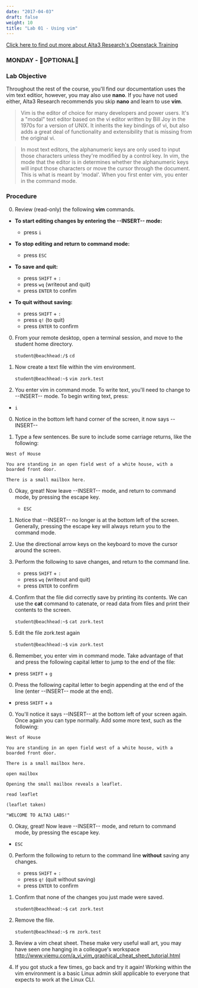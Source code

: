 ```yaml
---
date: "2017-04-03"
draft: false
weight: 10
title: "Lab 01 - Using vim"
---
```

[Click here to find out more about Alta3 Research's Openstack Training](https://alta3.com/courses/openstack)

### MONDAY - &#x1F528;OPTIONAL&#x1F528;

### Lab Objective

Throughout the rest of the course, you'll find our documentation uses the vim text editior, however, you may also use **nano**. If you have not used either, Alta3 Research recommends you skip **nano** and learn to use **vim**.

  > Vim is the editor of choice for many developers and power users. It's a "modal" text editor based on the vi editor written by Bill Joy in the 1970s for a version of UNIX. It inherits the key bindings of vi, but also adds a great deal of functionality and extensibility that is missing from the original vi. 

  > In most text editors, the alphanumeric keys are only used to input those characters unless they're modified by a control key. In vim, the mode that the editor is in determines whether the alphanumeric keys will input those characters or move the cursor through the document. This is what is meant by 'modal'. When you first enter vim, you enter in the command mode.

### Procedure

0. Review (read-only) the following **vim** commands.

  - **To start editing changes by entering the \-\-INSERT\-\- mode:**
    - press `i`
  
  - **To stop editing and return to command mode:**
    - press `ESC`

  - **To save and quit:** 
    - press `SHIFT` + `:`
    - press `wq` (writeout and quit)
    - press `ENTER` to confim

  - **To quit without saving:**
    - press `SHIFT` + `:`
    - press `q!` (to quit)
    - press `ENTER` to confirm

0. From your remote desktop, open a terminal session, and move to the student home directory.

    `student@beachhead:/$` `cd`

0. Now create a text file within the vim environment.

    `student@beachhead:~$` `vim zork.test`

0. You enter vim in command mode. To write text, you'll need to change to \-\-INSERT\-\- mode. To begin writing text, press:

  - `i`

0. Notice in the bottom left hand corner of the screen, it now says \-\-INSERT\-\-

0. Type a few sentences. Be sure to include some carriage returns, like the following:
 
  >
    West of House
  >
    You are standing in an open field west of a white house, with a boarded front door.
  >
    There is a small mailbox here.
    
0. Okay, great! Now leave \-\-INSERT\-\- mode, and return to command mode, by pressing the escape key.
    - `ESC`

0. Notice that \-\-INSERT\-\- no longer is at the bottom left of the screen. Generally, pressing the escape key will always return you to the command mode.

0. Use the directional arrow keys on the keyboard to move the cursor around the screen.

0. Perform the following to save changes, and return to the command line.
    - press `SHIFT` + `:`
    - press `wq` (writeout and quit)
    - press `ENTER` to confirm

0. Confirm that the file did correctly save by printing its contents. We can use the **cat** command to catenate, or read data from files and print their contents to the screen.

    `student@beachhead:~$` `cat zork.test`

0. Edit the file zork.test again

    `student@beachhead:~$` `vim zork.test`

0. Remember, you enter vim in command mode. Take advantage of that and press the following capital letter to jump to the end of the file:

  - press `SHIFT` + `g`

0. Press the following capital letter to begin appending at the end of the line (enter \-\-INSERT\-\- mode at the end).

  - press `SHIFT` + `a`

0. You'll notice it says \-\-INSERT\-\- at the bottom left of your screen again. Once again you can type normally. Add some more text, such as the following:

  >
    West of House
  >
    You are standing in an open field west of a white house, with a boarded front door.
  >
    There is a small mailbox here.
  >
    open mailbox
  >
    Opening the small mailbox reveals a leaflet.
  >
    read leaflet
  >
    (leaflet taken)
  >
    "WELCOME TO ALTA3 LABS!"
  
0. Okay, great! Now leave \-\-INSERT\-\- mode, and return to command mode, by pressing the escape key.

  - `ESC`

0. Perform the following to return to the command line **without** saving any changes.
    - press `SHIFT` + `:`
    - press `q!` (quit without saving)
    - press `ENTER` to confirm

0. Confirm that none of the changes you just made were saved.

    `student@beachhead:~$` `cat zork.test`

0. Remove the file.

    `student@beachhead:~$` `rm zork.test`

0. Review a vim cheat sheet. These make very useful wall art, you may have seen one hanging in a colleague's workspace http://www.viemu.com/a_vi_vim_graphical_cheat_sheet_tutorial.html

0. If you got stuck a few times, go back and try it again! Working within the vim environment is a basic Linux admin skill applicable to everyone that expects to work at the Linux CLI.
